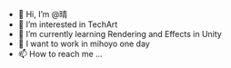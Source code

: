 - 👋 Hi, I’m @晴
- 👀 I’m interested in TechArt
- 🌱 I’m currently learning Rendering and Effects in Unity
- 💞️ I want to work in mihoyo one day
- 📫 How to reach me ...

<!---
Qing-1231/Qing-1231 is a ✨ special ✨ repository because its `README.md` (this file) appears on your GitHub profile.
You can click the Preview link to take a look at your changes.
--->
